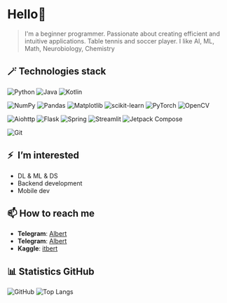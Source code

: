 # Hello👋
> I'm a beginner programmer. Passionate about creating efficient and intuitive applications. Table tennis and soccer player. I like AI, ML, Math, Neurobiology, Chemistry

## 🪄 Technologies stack
![Python](https://img.shields.io/badge/python-3670A0?style=for-the-badge&logo=python&logoColor=ffdd54) ![Java](https://img.shields.io/badge/java-%23ED8B00.svg?style=for-the-badge&logo=openjdk&logoColor=white) ![Kotlin](https://img.shields.io/badge/kotlin-%237F52FF.svg?style=for-the-badge&logo=kotlin&logoColor=white)

![NumPy](https://img.shields.io/badge/numpy-%23013243.svg?style=for-the-badge&logo=numpy&logoColor=white) ![Pandas](https://img.shields.io/badge/pandas-%23150458.svg?style=for-the-badge&logo=pandas&logoColor=white) ![Matplotlib](https://img.shields.io/badge/Matplotlib-%23ffffff.svg?style=for-the-badge&logo=Matplotlib&logoColor=black) 
![scikit-learn](https://img.shields.io/badge/scikit--learn-%23F7931E.svg?style=for-the-badge&logo=scikit-learn&logoColor=white) ![PyTorch](https://img.shields.io/badge/PyTorch-%23EE4C2C.svg?style=for-the-badge&logo=PyTorch&logoColor=white) ![OpenCV](https://img.shields.io/badge/opencv-%23white.svg?style=for-the-badge&logo=opencv&logoColor=white)

![Aiohttp](https://img.shields.io/badge/aiohttp-%232C5bb4.svg?style=for-the-badge&logo=aiohttp&logoColor=white) ![Flask](https://img.shields.io/badge/flask-%23000.svg?style=for-the-badge&logo=flask&logoColor=white) ![Spring](https://img.shields.io/badge/spring-%236DB33F.svg?style=for-the-badge&logo=spring&logoColor=white) ![Streamlit](https://img.shields.io/badge/Streamlit-%23FE4B4B.svg?style=for-the-badge&logo=streamlit&logoColor=white) ![Jetpack Compose](https://img.shields.io/badge/Apache%20Spark-FDEE21?style=flat-square&logoColor=black)

![Git](https://img.shields.io/badge/git-%23F05033.svg?style=for-the-badge&logo=git&logoColor=white)

## ⚡  I’m interested 
- DL & ML & DS
- Backend development 
- Mobile dev

## 📫 How to reach me
- **Telegram**: [Albert](https://t.me/itbert)
- **Telegram**: [Albert](https://t.me/intell_alba)
- **Kaggle**: [itbert](https://www.kaggle.com/itbert)

## 📊 Statistics GitHub 
![GitHub](https://github-readme-stats.vercel.app/api?username=itbert&show_icons=true&theme=radical) 
![Top Langs](https://github-readme-stats.vercel.app/api/top-langs/?username=itbert&layout=compact&theme=radical)
